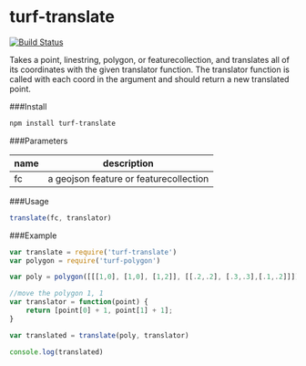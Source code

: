 turf-translate
=========
[![Build Status](https://travis-ci.org/Turfjs/turf-translate.svg)](https://travis-ci.org/Turfjs/turf-translate)

Takes a point, linestring, polygon, or featurecollection, and translates all of its coordinates with the given translator function. The
translator function is called with each coord in the argument and should return a new translated point.

###Install

```sh
npm install turf-translate
```

###Parameters

|name|description|
|---|---|
|fc|a geojson feature or featurecollection|

###Usage

```js
translate(fc, translator)
```

###Example

```js
var translate = require('turf-translate')
var polygon = require('turf-polygon')

var poly = polygon([[[1,0], [1,0], [1,2]], [[.2,.2], [.3,.3],[.1,.2]]])

//move the polygon 1, 1
var translator = function(point) {
	return [point[0] + 1, point[1] + 1];
}

var translated = translate(poly, translator)

console.log(translated)
```